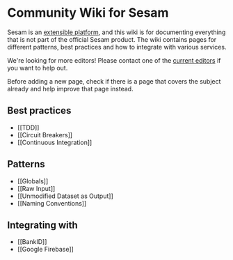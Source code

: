 # Community Wiki for Sesam

Sesam is an [extensible platform](https://docs.sesam.io/extension-points.html), and this wiki is for documenting everything that is not part of the official Sesam product. The wiki contains pages for different patterns, best practices and how to integrate with various services.

We're looking for more editors! Please contact one of the [current editors](https://github.com/orgs/sesam-community/people) if you want to help out.

Before adding a new page, check if there is a page that covers the subject already and help improve that page instead.

## Best practices
- [[TDD]]
- [[Circuit Breakers]]
- [[Continuous Integration]]

## Patterns
- [[Globals]]
- [[Raw Input]]
- [[Unmodified Dataset as Output]]
- [[Naming Conventions]]

## Integrating with
- [[BankID]]
- [[Google Firebase]]